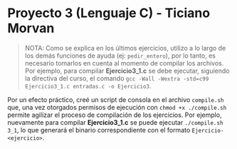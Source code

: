 # Proyecto 3 (Lenguaje C) - Ticiano Morvan

> NOTA: Como se explica en los últimos ejercicios, utilizo a lo largo de los demás funciones de ayuda (ej: `pedir_entero`), por lo tanto, es necesario tomarlos en cuenta al momento de compilar los archivos. Por ejemplo, para compilar **Ejercicio3_1.c** se debe ejecutar, siguiendo la directiva del curso, el comando `gcc -Wall -Wextra -std=c99 Ejercicio3_1.c entradas.c -o Ejercicio3`.

Por un efecto práctico, creé un script de consola en el archivo `compile.sh` que, una vez otorgados permisos de ejecución con `chmod +x ./compile.sh` permite agilizar el proceso de compilación de los ejercicios. Por ejemplo, nuevamente para compilar **Ejercicio3_1.c** se puede ejecutar `./compile.sh 3_1`, lo que generará el binario correspondiente con el formato `Ejercicio-<ejercicio>`.